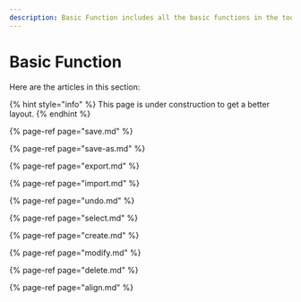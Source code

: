 ```yaml
---
description: Basic Function includes all the basic functions in the tool.
---
```


# Basic Function

Here are the articles in this section:

{% hint style="info" %}
This page is under construction to get a better layout.
{% endhint %}

{% page-ref page="save.md" %}

{% page-ref page="save-as.md" %}

{% page-ref page="export.md" %}

{% page-ref page="import.md" %}

{% page-ref page="undo.md" %}

{% page-ref page="select.md" %}

{% page-ref page="create.md" %}

{% page-ref page="modify.md" %}

{% page-ref page="delete.md" %}

{% page-ref page="align.md" %}

